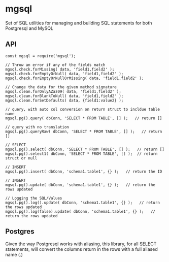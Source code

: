 # mgsql

Set of SQL utilities for managing and building SQL statements for both Postgresql and MySQL


## API

```
const mgsql = require('mgsql');

// Throw an error if any of the fields match
mgsql.check.forMissing( data, 'field1,field2' );
mgsql.check.forEmptyOrNull( data, 'field1,field2' );
mgsql.check.forEmptyOrNullOrMissing( data, 'field1,field2' );

// Change the data for the given method signature
mgsql.clean.forOnlyAZaz09( data, 'field1,field2' );
mgsql.clean.forBlankToNull( data, 'field1,field2' );
mgsql.clean.forSetDefaults( data, {field1:value2} );

// query, with auto col conversion on return struct to incldue table name
mgsql.pg().query( dbConn, 'SELECT * FROM TABLE', [] );   // return []

// query with no translation
mgsql.pg().queryRaw( dbConn, 'SELECT * FROM TABLE', [] );   // return []

// SELECT
mgsql.pg().select( dbConn, 'SELECT * FROM TABLE', [] );   // return []
mgsql.pg().select1( dbConn, 'SELECT * FROM TABLE', [] );  // return struct or null

// INSERT
mgsql.pg().insert( dbConn, 'schema1.table1', {} );   // return the ID

// INSERT
mgsql.pg().update( dbConn, 'schema1.table1', {} );   // return the rows updated

// Logging the SQL/Values
mgsql.pg().log().update( dbConn, 'schema1.table1', {} );   // return the rows updated
mgsql.pg().log(false).update( dbConn, 'schema1.table1', {} );   // return the rows updated
```

## Postgres

Given the way Postgresql works with aliasing, this library, for all SELECT statements, will convert the columns return in the rows with a full
aliased name (<table>.<column>)